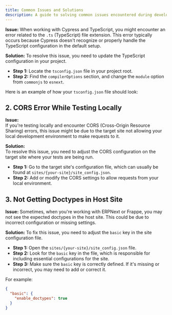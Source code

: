 ```yaml
---
title: Common Issues and Solutions
description: A guide to solving common issues encountered during development, including Cypress file extension errors, CORS errors, and missing doctypes in the host site.
---
```



**Issue:**
When working with Cypress and TypeScript, you might encounter an error related to the `.ts` (TypeScript) file extension. This error typically occurs because Cypress doesn't recognize or properly handle the TypeScript configuration in the default setup.

**Solution:**
To resolve this issue, you need to update the TypeScript configuration in your project.

- **Step 1:** Locate the `tsconfig.json` file in your project root.
- **Step 2:** Find the `compilerOptions` section, and change the `module` option from `commonjs` to `esnext`.

Here is an example of how your `tsconfig.json` file should look:

<!-- ```json
{
  "compilerOptions": {
    "module": "esnext",
    "target": "es6",
    "strict": true,
    "esModuleInterop": true
  }
} -->


## 2. CORS Error While Testing Locally

**Issue:**  
If you're testing locally and encounter CORS (Cross-Origin Resource Sharing) errors, this issue might be due to the target site not allowing your local development environment to make requests to it.

**Solution:**  
To resolve this issue, you need to adjust the CORS configuration on the target site where your tests are being run.

- **Step 1:** Go to the target site's configuration file, which can usually be found at `sites/{your-site}/site_config.json`.
- **Step 2:** Add or modify the CORS settings to allow requests from your local environment.

## 3. Not Getting Doctypes in Host Site

**Issue:**
Sometimes, when you're working with ERPNext or Frappe, you may not see the expected doctypes in the host site. This could be due to incorrect configuration or missing settings.

**Solution:**
To fix this issue, you need to adjust the `basic` key in the site configuration file.

- **Step 1:** Open the `sites/{your-site}/site_config.json` file.
- **Step 2:** Look for the `basic` key in the file, which is responsible for including essential configurations for the site.
- **Step 3:** Make sure the `basic` key is correctly defined. If it's missing or incorrect, you may need to add or correct it.

For example:

```json
{
  "basic": {
    "enable_doctypes": true
  }
}

